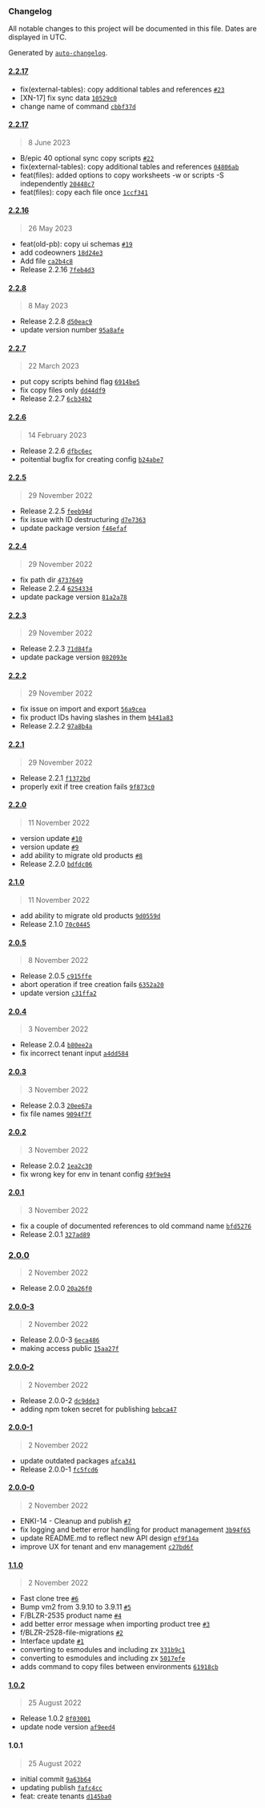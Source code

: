 ### Changelog

All notable changes to this project will be documented in this file. Dates are displayed in UTC.

Generated by [`auto-changelog`](https://github.com/CookPete/auto-changelog).

#### [2.2.17](https://github.com/CoverGo/cover-cli/compare/2.2.17...2.2.17)

- fix(external-tables): copy additional tables and references [`#23`](https://github.com/CoverGo/cover-cli/pull/23)
- [XN-17] fix sync data [`10529c0`](https://github.com/CoverGo/cover-cli/commit/10529c0472f07b9589603371341703a65e48b26c)
- change name of command [`cbbf37d`](https://github.com/CoverGo/cover-cli/commit/cbbf37d68a475df5827d10bf84a22c8e9214f207)

#### [2.2.17](https://github.com/CoverGo/cover-cli/compare/2.2.16...2.2.17)

> 8 June 2023

- B/epic 40 optional sync copy scripts [`#22`](https://github.com/CoverGo/cover-cli/pull/22)
- fix(external-tables): copy additional tables and references [`04806ab`](https://github.com/CoverGo/cover-cli/commit/04806ab084bafb144254f20c5356080d5c97a79a)
- feat(files): added options to copy worksheets -w or scripts -S independently [`20448c7`](https://github.com/CoverGo/cover-cli/commit/20448c7375cd0de34641c738a25559bc821f8c01)
- feat(files): copy each file once [`1ccf341`](https://github.com/CoverGo/cover-cli/commit/1ccf3411c43d4d316a5c74a73e9c7b2880a88dbf)

#### [2.2.16](https://github.com/CoverGo/cover-cli/compare/2.2.8...2.2.16)

> 26 May 2023

- feat(old-pb): copy ui schemas [`#19`](https://github.com/CoverGo/cover-cli/pull/19)
- add codeowners [`18d24e3`](https://github.com/CoverGo/cover-cli/commit/18d24e3c24935a74a84d7dc8866ab7e95f220abe)
- Add file [`ca2b4c8`](https://github.com/CoverGo/cover-cli/commit/ca2b4c86c37fcf50c5dd5420232b7f2de966dd69)
- Release 2.2.16 [`7feb4d3`](https://github.com/CoverGo/cover-cli/commit/7feb4d38d42f56b489bf74e5feb8bbcddbf1345c)

#### [2.2.8](https://github.com/CoverGo/cover-cli/compare/2.2.7...2.2.8)

> 8 May 2023

- Release 2.2.8 [`d50eac9`](https://github.com/CoverGo/cover-cli/commit/d50eac90c80b2cadb6e05023da471d0249861829)
- update version number [`95a8afe`](https://github.com/CoverGo/cover-cli/commit/95a8afeb72dd84ed2205dbc68333e6d161e77f28)

#### [2.2.7](https://github.com/CoverGo/cover-cli/compare/2.2.6...2.2.7)

> 22 March 2023

- put copy scripts behind flag [`6914be5`](https://github.com/CoverGo/cover-cli/commit/6914be5962d70a3a6569f22420f1c7423df55095)
- fix copy files only [`dd44df9`](https://github.com/CoverGo/cover-cli/commit/dd44df96e1c28de7f1ecd7f5a33c8a53f44ad769)
- Release 2.2.7 [`6cb34b2`](https://github.com/CoverGo/cover-cli/commit/6cb34b2acae5f91047b30359f679f05e1e04f55f)

#### [2.2.6](https://github.com/CoverGo/cover-cli/compare/2.2.5...2.2.6)

> 14 February 2023

- Release 2.2.6 [`dfbc6ec`](https://github.com/CoverGo/cover-cli/commit/dfbc6ece8848d36c2392a931a64c4d96dd51cc9a)
- poitential bugfix for creating config [`b24abe7`](https://github.com/CoverGo/cover-cli/commit/b24abe7d418f67b4454cac4f1df90f49ecb731d6)

#### [2.2.5](https://github.com/CoverGo/cover-cli/compare/2.2.4...2.2.5)

> 29 November 2022

- Release 2.2.5 [`feeb94d`](https://github.com/CoverGo/cover-cli/commit/feeb94dde39bc2ec1de277ec7fafc94ed8f7785f)
- fix issue with ID destructuring [`d7e7363`](https://github.com/CoverGo/cover-cli/commit/d7e7363ed7fc29460bc74d62a781bae387b3ccd0)
- update package version [`f46efaf`](https://github.com/CoverGo/cover-cli/commit/f46efaf24155fdccea15b2167407f30e4e807594)

#### [2.2.4](https://github.com/CoverGo/cover-cli/compare/2.2.3...2.2.4)

> 29 November 2022

- fix path dir [`4737649`](https://github.com/CoverGo/cover-cli/commit/47376493f6e1bec4de58bb532428e4d3f35abafb)
- Release 2.2.4 [`6254334`](https://github.com/CoverGo/cover-cli/commit/625433412ac4528d8f55088979a82100a4546a61)
- update package version [`81a2a78`](https://github.com/CoverGo/cover-cli/commit/81a2a785340037aa5e974703e1b342d524f138cb)

#### [2.2.3](https://github.com/CoverGo/cover-cli/compare/2.2.2...2.2.3)

> 29 November 2022

- Release 2.2.3 [`71d84fa`](https://github.com/CoverGo/cover-cli/commit/71d84faf0d3f68fb3c5199ad0ee5e1ebf8e4e5f8)
- update package version [`082093e`](https://github.com/CoverGo/cover-cli/commit/082093ed2b0c830bee8e821edcaf58c5236346fd)

#### [2.2.2](https://github.com/CoverGo/cover-cli/compare/2.2.1...2.2.2)

> 29 November 2022

- fix issue on import and export [`56a9cea`](https://github.com/CoverGo/cover-cli/commit/56a9ceaa5c64a5023de1dbe825b23031d0390c7b)
- fix product IDs having slashes in them [`b441a83`](https://github.com/CoverGo/cover-cli/commit/b441a83162bcfea8e2a696b3c3914b92c00f2ed8)
- Release 2.2.2 [`97a8b4a`](https://github.com/CoverGo/cover-cli/commit/97a8b4a50a1ed3dcc2207f04b9beb333af04fd78)

#### [2.2.1](https://github.com/CoverGo/cover-cli/compare/2.2.0...2.2.1)

> 29 November 2022

- Release 2.2.1 [`f1372bd`](https://github.com/CoverGo/cover-cli/commit/f1372bd1b05b096fdc7eee52dbc46a087cac770c)
- properly exit if tree creation fails [`9f873c0`](https://github.com/CoverGo/cover-cli/commit/9f873c0ee91b798cedc0f83ee47aee67434c5d5b)

#### [2.2.0](https://github.com/CoverGo/cover-cli/compare/2.1.0...2.2.0)

> 11 November 2022

- version update [`#10`](https://github.com/CoverGo/cover-cli/pull/10)
- version update [`#9`](https://github.com/CoverGo/cover-cli/pull/9)
- add ability to migrate old products [`#8`](https://github.com/CoverGo/cover-cli/pull/8)
- Release 2.2.0 [`bdfdc06`](https://github.com/CoverGo/cover-cli/commit/bdfdc069774af98c0bfdced16ccdf62b84d736fc)

#### [2.1.0](https://github.com/CoverGo/cover-cli/compare/2.0.5...2.1.0)

> 11 November 2022

- add ability to migrate old products [`9d0559d`](https://github.com/CoverGo/cover-cli/commit/9d0559d2012c81e3794aaf9c511d832a4a4daff8)
- Release 2.1.0 [`70c0445`](https://github.com/CoverGo/cover-cli/commit/70c0445ae4ce07d85a84ecbb639f3035e5904090)

#### [2.0.5](https://github.com/CoverGo/cover-cli/compare/2.0.4...2.0.5)

> 8 November 2022

- Release 2.0.5 [`c915ffe`](https://github.com/CoverGo/cover-cli/commit/c915ffe631522b02b0125cd8a9391e2dbff051da)
- abort operation if tree creation fails [`6352a20`](https://github.com/CoverGo/cover-cli/commit/6352a200f5155371dec8dd775b52c2bed1c87a93)
- update version [`c31ffa2`](https://github.com/CoverGo/cover-cli/commit/c31ffa2db44a136b1e3017abc9f28e6c429c9840)

#### [2.0.4](https://github.com/CoverGo/cover-cli/compare/2.0.3...2.0.4)

> 3 November 2022

- Release 2.0.4 [`b80ee2a`](https://github.com/CoverGo/cover-cli/commit/b80ee2a90f4f33a4355080451e107b57b164966a)
- fix incorrect tenant input [`a4dd584`](https://github.com/CoverGo/cover-cli/commit/a4dd58459b99a7a6a7a99a973aa86e629a009237)

#### [2.0.3](https://github.com/CoverGo/cover-cli/compare/2.0.2...2.0.3)

> 3 November 2022

- Release 2.0.3 [`20ee67a`](https://github.com/CoverGo/cover-cli/commit/20ee67a6c18879fa90cc3276c11554fa8114ea9d)
- fix file names [`9094f7f`](https://github.com/CoverGo/cover-cli/commit/9094f7f60e7e1b100e78c73d35176c6e326b2227)

#### [2.0.2](https://github.com/CoverGo/cover-cli/compare/2.0.1...2.0.2)

> 3 November 2022

- Release 2.0.2 [`1ea2c30`](https://github.com/CoverGo/cover-cli/commit/1ea2c3081b1e803c9f20d11c932d0cbaa3c502e3)
- fix wrong key for env in tenant config [`49f9e94`](https://github.com/CoverGo/cover-cli/commit/49f9e949224f207c69f29a42dc7302209f0de93c)

#### [2.0.1](https://github.com/CoverGo/cover-cli/compare/2.0.0...2.0.1)

> 3 November 2022

- fix a couple of documented references to old command name [`bfd5276`](https://github.com/CoverGo/cover-cli/commit/bfd52769597fd0dfb06cb04744e46c982a5693ac)
- Release 2.0.1 [`327ad89`](https://github.com/CoverGo/cover-cli/commit/327ad89ecbad85b287fc7c9c65b69bf66c3f8931)

### [2.0.0](https://github.com/CoverGo/cover-cli/compare/2.0.0-3...2.0.0)

> 2 November 2022

- Release 2.0.0 [`20a26f0`](https://github.com/CoverGo/cover-cli/commit/20a26f08072d1c9f00f5615ff3411394e8d47874)

#### [2.0.0-3](https://github.com/CoverGo/cover-cli/compare/2.0.0-2...2.0.0-3)

> 2 November 2022

- Release 2.0.0-3 [`6eca486`](https://github.com/CoverGo/cover-cli/commit/6eca486f35c8f266ee8934ef9c6156503eac055e)
- making access public [`15aa27f`](https://github.com/CoverGo/cover-cli/commit/15aa27f7beebe15f6c91eb9e213fb07923f90c04)

#### [2.0.0-2](https://github.com/CoverGo/cover-cli/compare/2.0.0-1...2.0.0-2)

> 2 November 2022

- Release 2.0.0-2 [`dc9dde3`](https://github.com/CoverGo/cover-cli/commit/dc9dde3edbade1a1737e00bc1b70e5c7626515a0)
- adding npm token secret for publishing [`bebca47`](https://github.com/CoverGo/cover-cli/commit/bebca472fb5b84ab84c1e052ebe1e8c5660f03c9)

#### [2.0.0-1](https://github.com/CoverGo/cover-cli/compare/2.0.0-0...2.0.0-1)

> 2 November 2022

- update outdated packages [`afca341`](https://github.com/CoverGo/cover-cli/commit/afca341531bd6e891561b63ca3caa3cc24688f06)
- Release 2.0.0-1 [`fc5fcd6`](https://github.com/CoverGo/cover-cli/commit/fc5fcd6b65dae39cac8306033b483b6bc4629572)

#### [2.0.0-0](https://github.com/CoverGo/cover-cli/compare/1.1.0...2.0.0-0)

> 2 November 2022

- ENKI-14 - Cleanup and publish [`#7`](https://github.com/CoverGo/cover-cli/pull/7)
- fix logging and better error handling for product management [`3b94f65`](https://github.com/CoverGo/cover-cli/commit/3b94f65b5067bc171c727131d6abff2792e1fd78)
- update README.md to reflect new API design [`ef9f14a`](https://github.com/CoverGo/cover-cli/commit/ef9f14a372eacbf674170a114d44d8ebbc640a96)
- improve UX for tenant and env management [`c27bd6f`](https://github.com/CoverGo/cover-cli/commit/c27bd6f96dd61e23ff0a425f6caa1a2c759b42b6)

#### [1.1.0](https://github.com/CoverGo/cover-cli/compare/1.0.2...1.1.0)

> 2 November 2022

- Fast clone tree [`#6`](https://github.com/CoverGo/cover-cli/pull/6)
- Bump vm2 from 3.9.10 to 3.9.11 [`#5`](https://github.com/CoverGo/cover-cli/pull/5)
- F/BLZR-2535 product name [`#4`](https://github.com/CoverGo/cover-cli/pull/4)
- add better error message when importing product tree [`#3`](https://github.com/CoverGo/cover-cli/pull/3)
- f/BLZR-2528-file-migrations [`#2`](https://github.com/CoverGo/cover-cli/pull/2)
- Interface update [`#1`](https://github.com/CoverGo/cover-cli/pull/1)
- converting to esmodules and including zx [`331b9c1`](https://github.com/CoverGo/cover-cli/commit/331b9c1504309e6ad5b30a59cc324fe2f320f0b5)
- converting to esmodules and including zx [`5017efe`](https://github.com/CoverGo/cover-cli/commit/5017efedd09a0dacad7fbcd80c3a197a95cf15f4)
- adds command to copy files between environments [`61918cb`](https://github.com/CoverGo/cover-cli/commit/61918cb9062e1592779834ba914cc09b61ef48c7)

#### [1.0.2](https://github.com/CoverGo/cover-cli/compare/1.0.1...1.0.2)

> 25 August 2022

- Release 1.0.2 [`8f03001`](https://github.com/CoverGo/cover-cli/commit/8f0300191e913f920301640b3fa838e29581ec63)
- update node version [`af9eed4`](https://github.com/CoverGo/cover-cli/commit/af9eed4300a4e7ee02041254cb5b5235d30c7fac)

#### 1.0.1

> 25 August 2022

- initial commit [`9a63b64`](https://github.com/CoverGo/cover-cli/commit/9a63b64eb6cb624d965af4eee8d85a94a08547ad)
- updating publish [`fafc4cc`](https://github.com/CoverGo/cover-cli/commit/fafc4ccac1d79c837b7583b91af51694d1c4bde5)
- feat: create tenants [`d145ba0`](https://github.com/CoverGo/cover-cli/commit/d145ba03b1c5df513fb5877aa4a67f86c03dfc9f)

